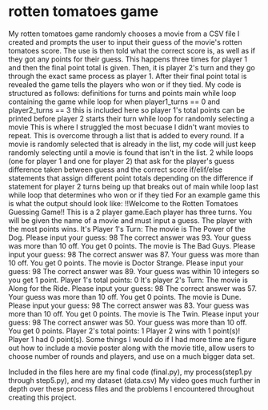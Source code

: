 # rotten tomatoes game
My rotten tomatoes game randomly chooses a movie from a CSV file I created and prompts the user to input their guess of the movie's rotten tomatoes score. The use is then told what the correct score is, as well as if they got any points for their guess. This happens three times for player 1 and then the final point total is given.
Then, it is player 2's turn and they go through the exact same process as player 1. After their final point total is revealed the game tells the players who won or if they tied. 
My code is structured as follows:
          definitions for turns and points
          main while loop containing the game
          while loop for when player1_turns == 0 and player2_turns == 3
                              this is included here so player 1's total points can be printed before player 2 starts their turn
          while loop for randomly selecting a movie
                    This is where I struggled the most becuase I didn't want movies to repeat. This is overcome through a list that is added to every round. If a movie is randomly selected that is already in the list, my code will just keep randomly selecting until a movie is found that isn't in the list.
          2 while loops (one for player 1 and one for player 2) that ask for the player's guess
          difference taken between guess and the correct score
          if/elif/else statements that assign different point totals depending on the difference
          if statement for player 2 turns being up that breaks out of main while loop
          last while loop that determines who won or if they tied
For an example game this is what the output should look like:
          !!Welcome to the Rotten Tomatoes Guessing Game!!
          This is a 2 player game.Each player has three turns. You will be given the name of a movie and must input a guess. The player with the most points wins.
          It's Player 1's Turn:
          The movie is The Power of the Dog.
          Please input your guess: 
          98
          The correct answer was 93. Your guess was more than 10 off. You get 0 points.
          The movie is The Bad Guys.
          Please input your guess: 
          98
          The correct answer was 87. Your guess was more than 10 off. You get 0 points.
          The movie is Doctor Strange.
          Please input your guess: 
          98
          The correct answer was 89. Your guess was within 10 integers so you get 1 point.
          Player 1's total points: 0
          It's player 2's Turn:
          The movie is Along for the Ride.
          Please input your guess: 
          98
          The correct answer was 57. Your guess was more than 10 off. You get 0 points.
          The movie is Dune.
          Please input your guess: 
          98
          The correct answer was 83. Your guess was more than 10 off. You get 0 points.
          The movie is The Twin.
          Please input your guess: 
          98
          The correct answer was 50. Your guess was more than 10 off. You get 0 points.
          Player 2's total points: 1
          Player 2 wins with 1 point(s)! Player 1 had 0 point(s).
 Some things I would do if I had more time are figure out how to include a movie poster along with the movie title, allow users to choose number of rounds and players, and use on a much bigger data set.
 
 Included in the files here are my final code (final.py), my process(step1.py through step5.py), and my dataset (data.csv)
 My video goes much further in depth over these process files and the problems I encountered throughout creating this project.
